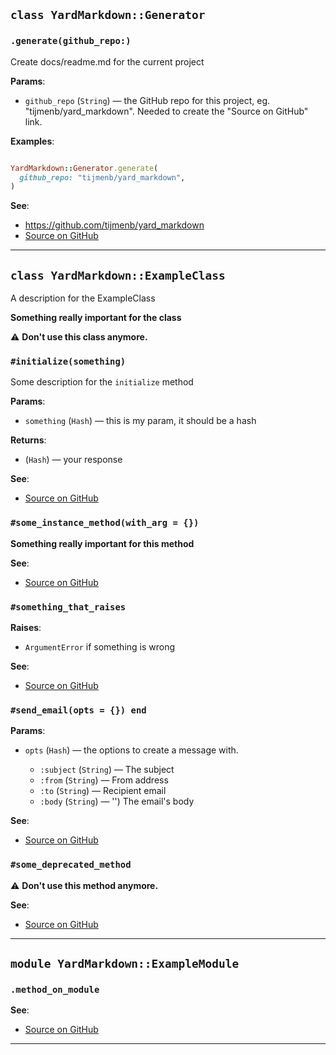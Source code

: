 
## `class YardMarkdown::Generator`

### `.generate(github_repo:)`

Create docs/readme.md for the current project

**Params**:

- `github_repo` (`String`) — the GitHub repo for this project, eg. "tijmenb/yard_markdown".
Needed to create the "Source on GitHub" link.
  

**Examples**:

```ruby

YardMarkdown::Generator.generate(
  github_repo: "tijmenb/yard_markdown",
)
```

**See**:
- https://github.com/tijmenb/yard_markdown
- [Source on GitHub](https://github.com/tijmenb/yard_markdown/blob/master/lib/yard_markdown/generator.rb#L16)

---

## `class YardMarkdown::ExampleClass`

A description for the ExampleClass

**Something really important for the class**

⚠️ **Don't use this class anymore.**

### `#initialize(something)`

Some description for the `initialize` method

**Params**:

- `something` (`Hash`) — this is my param, it should be a hash
  

**Returns**:

- (`Hash`) — your response

**See**:
- [Source on GitHub](https://github.com/tijmenb/yard_markdown/blob/master/lib/yard_markdown/test_classes/example_class.rb#L13)

### `#some_instance_method(with_arg = {})`

**Something really important for this method**


**See**:
- [Source on GitHub](https://github.com/tijmenb/yard_markdown/blob/master/lib/yard_markdown/test_classes/example_class.rb#L17)

### `#something_that_raises`


**Raises**:

- `ArgumentError` if something is wrong

**See**:
- [Source on GitHub](https://github.com/tijmenb/yard_markdown/blob/master/lib/yard_markdown/test_classes/example_class.rb#L21)

### `#send_email(opts = {}) end`

**Params**:

- `opts` (`Hash`) — the options to create a message with.
  
  - `:subject` (`String`) — The subject
  - `:from` (`String`) — From address
  - `:to` (`String`) — Recipient email
  - `:body` (`String`) — '') The email's body


**See**:
- [Source on GitHub](https://github.com/tijmenb/yard_markdown/blob/master/lib/yard_markdown/test_classes/example_class.rb#L29)

### `#some_deprecated_method`

⚠️ **Don't use this method anymore.**


**See**:
- [Source on GitHub](https://github.com/tijmenb/yard_markdown/blob/master/lib/yard_markdown/test_classes/example_class.rb#L32)

---

## `module YardMarkdown::ExampleModule`

### `.method_on_module`


**See**:
- [Source on GitHub](https://github.com/tijmenb/yard_markdown/blob/master/lib/yard_markdown/test_classes/example_class.rb#L38)

---

